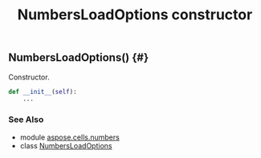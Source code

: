 ﻿---
title: NumbersLoadOptions constructor
second_title: Aspose.Cells for Python via .NET API References
description: 
type: docs
weight: 10
url: /aspose.cells.numbers/numbersloadoptions/__init__/
is_root: false
---

## NumbersLoadOptions() {#}

Constructor.



```python
def __init__(self):
    ...
```





### See Also
* module [aspose.cells.numbers](../../)
* class [NumbersLoadOptions](/cells/python-net/aspose.cells.numbers/numbersloadoptions)
